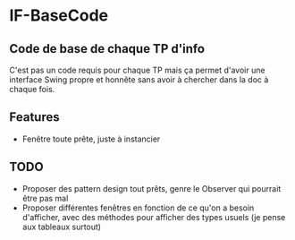 # IF-BaseCode

## Code de base de chaque TP d'info

C'est pas un code requis pour chaque TP mais ça permet d'avoir une interface Swing propre et honnête sans avoir à chercher dans la doc à chaque fois.

## Features

* Fenêtre toute prête, juste à instancier

## TODO

* Proposer des pattern design tout prêts, genre le Observer qui pourrait être pas mal
* Proposer différentes fenêtres en fonction de ce qu'on a besoin d'afficher, avec des méthodes pour afficher des types usuels (je pense aux tableaux surtout)
